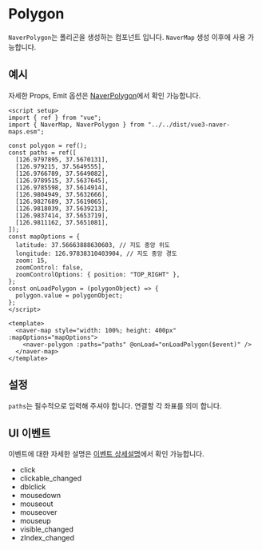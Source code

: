 # Polygon

`NaverPolygon`는 폴리곤을 생성하는 컴포넌트 입니다. `NaverMap` 생성 이후에 사용 가능합니다.

## 예시

자세한 Props, Emit 옵션은 [NaverPolygon](../reference/#naverpolygon)에서 확인 가능합니다.

<Polygon/>

```vue
<script setup>
import { ref } from "vue";
import { NaverMap, NaverPolygon } from "../../dist/vue3-naver-maps.esm";

const polygon = ref();
const paths = ref([
  [126.9797895, 37.5670131],
  [126.979215, 37.5649555],
  [126.9766789, 37.5649082],
  [126.9789515, 37.5637645],
  [126.9785598, 37.5614914],
  [126.9804949, 37.5632666],
  [126.9827689, 37.5619065],
  [126.9818039, 37.5639213],
  [126.9837414, 37.5653719],
  [126.9811162, 37.5651081],
]);
const mapOptions = {
  latitude: 37.56663888630603, // 지도 중앙 위도
  longitude: 126.97838310403904, // 지도 중앙 경도
  zoom: 15,
  zoomControl: false,
  zoomControlOptions: { position: "TOP_RIGHT" },
};
const onLoadPolygon = (polygonObject) => {
  polygon.value = polygonObject;
};
</script>

<template>
  <naver-map style="width: 100%; height: 400px" :mapOptions="mapOptions">
    <naver-polygon :paths="paths" @onLoad="onLoadPolygon($event)" />
  </naver-map>
</template>
```

## 설정

`paths`는 필수적으로 입력해 주셔야 합니다. 연결할 각 좌표를 의미 합니다.

## UI 이벤트

이벤트에 대한 자세한 설명은 [이벤트 상세설명](https://navermaps.github.io/maps.js.ncp/docs/naver.maps.Polygon.html#toc28__anchor)에서 확인 가능합니다.

- click
- clickable_changed
- dblclick
- mousedown
- mouseout
- mouseover
- mouseup
- visible_changed
- zIndex_changed
